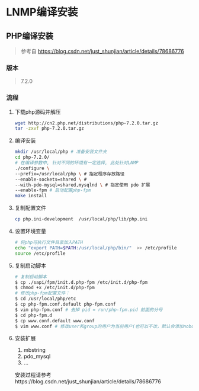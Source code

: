 # LNMP编译安装

## PHP编译安装

> 参考自 https://blog.csdn.net/just_shunjian/article/details/78686776

### 版本

> 7.2.0

### 流程

1. 下载php源码并解压

   ```bash
   wget http://cn2.php.net/distributions/php-7.2.0.tar.gz
   tar -zxvf php-7.2.0.tar.gz
   ```

2. 编译安装

   ```bash
   mkdir /usr/local/php # 准备安装文件夹
   cd php-7.2.0/
   # 在编译参数中, 针对不同的环境有一定选择, 此处针对LNMP
   ./configure \
   --prefix=/usr/local/php \ # 指定程序存放路径
   --enable-sockets=shared \ # 
   --with-pdo-mysql=shared,mysqlnd \ # 指定使用 pdo 扩展
   --enable-fpm # 启动配置php-fpm
   make install
   ```

3. 复制配置文件

   ```bash
   cp php.ini-development  /usr/local/php/lib/php.ini
   ```

4. 设置环境变量

   ```bash
   # 将php可执行文件目录加入PATH
   echo "export PATH=$PATH:/usr/local/php/bin/"  >> /etc/profile
   source /etc/profile
   ```

5. 复制启动脚本

   ```bash
   # 复制启动脚本
   $ cp ./sapi/fpm/init.d.php-fpm /etc/init.d/php-fpm
   $ chmod +x /etc/init.d/php-fpm
   # 修改php-fpm配置文件：
   $ cd /usr/local/php/etc
   $ cp php-fpm.conf.default php-fpm.conf
   $ vim php-fpm.conf # 去掉 pid = run/php-fpm.pid 前面的分号
   $ cd php-fpm.d
   $ cp www.conf.default www.conf
   $ vim www.conf # 修改user和group的用户为当前用户(也可以不改，默认会添加nobody这个用户和用户组)
   
   
   ```

6. 安装扩展

   1. mbstring
   2. pdo_mysql
   3. ...

   安装过程请参考https://blog.csdn.net/just_shunjian/article/details/78686776